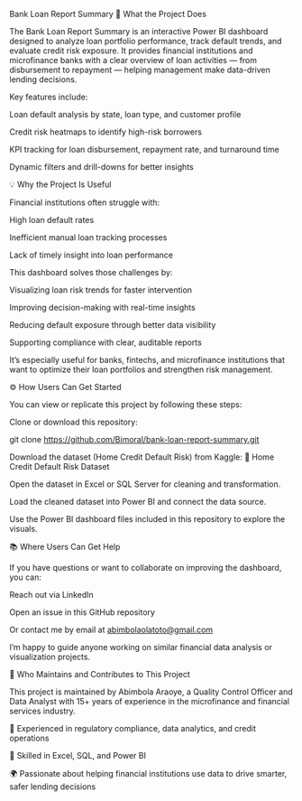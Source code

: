 Bank Loan Report Summary
📘 What the Project Does

The Bank Loan Report Summary is an interactive Power BI dashboard designed to analyze loan portfolio performance, track default trends, and evaluate credit risk exposure.
It provides financial institutions and microfinance banks with a clear overview of loan activities — from disbursement to repayment — helping management make data-driven lending decisions.

Key features include:

Loan default analysis by state, loan type, and customer profile

Credit risk heatmaps to identify high-risk borrowers

KPI tracking for loan disbursement, repayment rate, and turnaround time

Dynamic filters and drill-downs for better insights

💡 Why the Project Is Useful

Financial institutions often struggle with:

High loan default rates

Inefficient manual loan tracking processes

Lack of timely insight into loan performance

This dashboard solves those challenges by:

Visualizing loan risk trends for faster intervention

Improving decision-making with real-time insights

Reducing default exposure through better data visibility

Supporting compliance with clear, auditable reports

It’s especially useful for banks, fintechs, and microfinance institutions that want to optimize their loan portfolios and strengthen risk management.

⚙️ How Users Can Get Started

You can view or replicate this project by following these steps:

Clone or download this repository:

git clone https://github.com/Bimoral/bank-loan-report-summary.git


Download the dataset (Home Credit Default Risk) from Kaggle:
🔗 Home Credit Default Risk Dataset

Open the dataset in Excel or SQL Server for cleaning and transformation.

Load the cleaned dataset into Power BI and connect the data source.

Use the Power BI dashboard files included in this repository to explore the visuals.

📚 Where Users Can Get Help

If you have questions or want to collaborate on improving the dashboard, you can:

Reach out via LinkedIn

Open an issue in this GitHub repository

Or contact me by email at abimbolaolatoto@gmail.com

I’m happy to guide anyone working on similar financial data analysis or visualization projects.

👤 Who Maintains and Contributes to This Project

This project is maintained by Abimbola Araoye,
a Quality Control Officer and Data Analyst with 15+ years of experience in the microfinance and financial services industry.

💼 Experienced in regulatory compliance, data analytics, and credit operations

🧠 Skilled in Excel, SQL, and Power BI

🌍 Passionate about helping financial institutions use data to drive smarter, safer lending decisions

